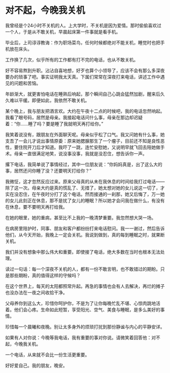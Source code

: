 # 对不起，今晚我关机

我曾经是个24小时不关机的人。上大学时，不关机是因为爱情。那时偷偷喜欢过一个人，于是从不敢关机，早晨起床第一件事就是看手机。 

毕业后，上司谆谆教诲：作为职场菜鸟，任何时候都绝对不能关机，睡觉时也把手机放在床头。 

工作换了几次，似乎所有的工作都有打不完的电话，也从不敢关机。 

好不容易熬到升职。沾沾自喜地想，好歹也算个小领导了，应该不会有那么多深夜要办的琐事了吧。事实证明我太天真。下属们常常在深夜打来电话，讲述工作中遇见的问题和苦恼。 

年龄渐大，就更害怕电话在睡熟后响起，那个瞬间自己心跳会猛然加剧，醒来后久久难以平缓。即便如此，我依然不敢关机。 

某个晚上，我与朋友把酒言欢。大约在午夜十二点的时候吧，我的电话忽然响起。我看了眼号码，居然是母亲。我接起电话问什么事，母亲在那边却迟疑着：“你……睡了吗？要是睡了我就明天再打给你。” 

我笑着说没有，跟朋友在外面聊天呢。母亲似乎松了口气。我又问她有什么事，她支吾了一会儿才说出事情原委：原来她腮腺那生了一个瘤子，目前还不知是良性恶性，要住院开刀后才知道。我吓了一跳，连忙安慰她，又说明早就飞回去陪她做手术。母亲一直很满足地笑，说没事没事，我就是没忍住，想告诉你一声。 

撂下电话，我简单说了事情经过，其中一位朋友说：“你妈妈真是，出了这么大的事，居然还问你睡了没？还要明天打给你？” 

我微怔，这才忽然反应过来。原来父母真的从未在我休息的时间给我打过电话——除了这一次。母亲大约是真的慌乱了、无措了，她太想对她的女儿说这一切了，才实在没忍住，在午夜时分打了这个电话。然而接通的一刹那，她又后悔了，万一她的女儿此刻正在休息，那不是扰了女儿的睡眠？所以她才会问我在做什么，有没有在休息，要不要明天再打给我。 

在她的眼里，她的重病，甚至比不上我的一晚清梦重要。我忽然想大哭一场。 

在病房里陪护时，同事、朋友和客户都纷纷打来电话慰问。我一一谢过，然后告诉他们，从今天开始，我晚上一定会关机。我说到做到，真的每到睡眠之时，就果断关机。 

我们并没有想象中那么伟大和重要。即使接了电话，绝大多数在当时也根本无法处理。 

读过一句话：每一个深夜不关机的人，都有一份不敢言明，也不敢错过的期盼。只是那些期盼，真的值得这样的守候吗？ 

在这个世界上，每天的太阳都照常升起。再急的事情也会有人去解决，再烂的摊子也没办法在一夜之间收拾干净。 

父母养你到这么大，珍惜你呵护你，不是为了让你每晚忙乱不堪、心惊肉跳地活着。他们会心疼。生命如此短暂，享受阳光、空气、美食与睡眠，是多么美好的事情。 

珍惜每一个晨曦和夜晚。别让太多身外的烦琐打扰到那份静谧与内心的平静安详。 

如果有人对你说：今晚等我电话，我有重要的事对你说。请微笑着回答他：对不起，今晚我关机。 

一个电话，从来就不会比一份生活更重要。 

好好爱自己。我的朋友，晚安。